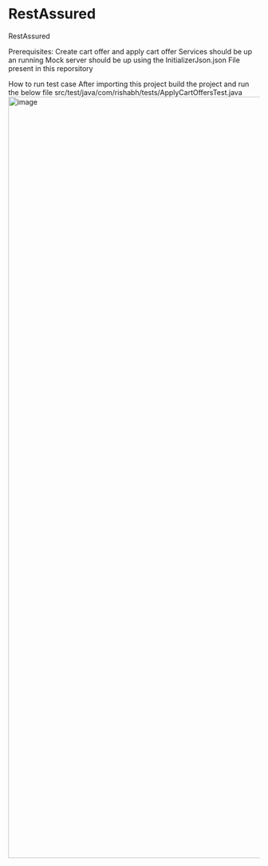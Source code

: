 # RestAssured
RestAssured

Prerequisites:
Create cart offer and apply cart offer Services should be up an running
Mock server should be up using the InitializerJson.json File present in this reporsitory

How to run test case
After importing this project build the project and run the below file
src/test/java/com/rishabh/tests/ApplyCartOffersTest.java
<img width="1525" alt="image" src="https://user-images.githubusercontent.com/20602300/218325943-c59b9db8-0ad8-443b-99c2-6e4e63eca1b5.png">


